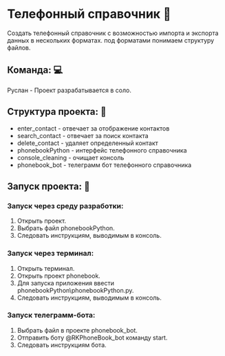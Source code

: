 # Телефонный справочник 📑
Создать телефонный справочник с возможностью импорта и экспорта данных в нескольких форматах.
под форматами понимаем структуру файлов.
## Команда: 💻  
Руслан - Проект разрабатывается в соло.  
## Структура проекта: 🔨
* enter_contact - отвечает за отображение контактов  
* search_contact - отвечает за поиск контакта  
* delete_contact - удаляет определенный контакт  
* phonebookPython - интерфейс телефонного справочника  
* console_cleaning - очищает консоль  
* phonebook_bot - телеграмм бот телефонного справочника  
## Запуск проекта: 🔌
### Запуск через среду разработки:  
1. Открыть проект.    
2. Выбрать файл phonebookPython.  
3. Следовать инструкциям, выводимым в консоль.  
### Запуск через терминал: 
1. Открыть терминал.  
2. Открыть проект phonebook.  
3. Для запуска приложения ввести phonebookPython\phonebookPython.py.  
4. Следовать инструкциям, выводимым в консоль.  
### Запуск телеграмм-бота:    
1. Выбрать файл в проекте phonebook_bot.    
2. Отправить боту @RKPhoneBook_bot команду start.
3. Следовать инструкциям бота.  

